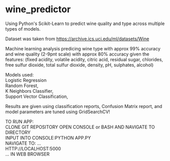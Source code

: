 # wine_predictor
Using Python's Scikit-Learn to predict wine quality and type across multiple types of models. 

Dataset was taken from 
https://archive.ics.uci.edu/ml/datasets/Wine

Machine learning analysis predicing wine type with approx 99% accuracy and wine quality (2-9pnt scale) with approx 80% accuracy given the features:
(fixed acidity,	volatile acidity,	citric acid, residual sugar,	chlorides,	free sulfur dioxide,	total sulfur dioxide,	density,	pH,	sulphates,	alcohol)



Models used: <br>
Logistic Regression<br>
Random Forest,<br>
K Neighbors Classifier,<br>
Support Vector Classification,<br>

Results are given using classification reports, Confusion Matrix report, and model parameters are tuned using GridSearchCV!

TO RUN APP:<br> CLONE GIT REPOSITORY OPEN CONSOLE or BASH AND NAVIGATE TO DIRECTORY <br>INPUT INTO CONSOLE:PYTHON APP.PY <br>NAVIGATE TO: ... <br>HTTP://LOCALHOST:5000<br> ... IN WEB BROWSER
